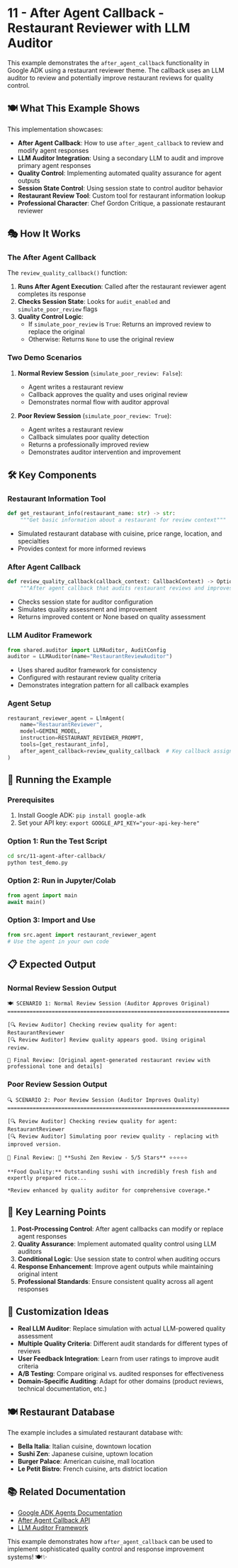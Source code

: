 # 11 - After Agent Callback - Restaurant Reviewer with LLM Auditor

This example demonstrates the `after_agent_callback` functionality in Google ADK using a restaurant reviewer theme. The callback uses an LLM auditor to review and potentially improve restaurant reviews for quality control.

## 🍽️ What This Example Shows

This implementation showcases:

- **After Agent Callback**: How to use `after_agent_callback` to review and modify agent responses
- **LLM Auditor Integration**: Using a secondary LLM to audit and improve primary agent responses
- **Quality Control**: Implementing automated quality assurance for agent outputs
- **Session State Control**: Using session state to control auditor behavior
- **Restaurant Review Tool**: Custom tool for restaurant information lookup
- **Professional Character**: Chef Gordon Critique, a passionate restaurant reviewer

## 🎭 How It Works

### The After Agent Callback

The `review_quality_callback()` function:

1. **Runs After Agent Execution**: Called after the restaurant reviewer agent completes its response
2. **Checks Session State**: Looks for `audit_enabled` and `simulate_poor_review` flags
3. **Quality Control Logic**: 
   - If `simulate_poor_review` is `True`: Returns an improved review to replace the original
   - Otherwise: Returns `None` to use the original review

### Two Demo Scenarios

1. **Normal Review Session** (`simulate_poor_review: False`):
   - Agent writes a restaurant review
   - Callback approves the quality and uses original review
   - Demonstrates normal flow with auditor approval

2. **Poor Review Session** (`simulate_poor_review: True`):
   - Agent writes a restaurant review
   - Callback simulates poor quality detection
   - Returns a professionally improved review
   - Demonstrates auditor intervention and improvement

## 🛠️ Key Components

### Restaurant Information Tool
```python
def get_restaurant_info(restaurant_name: str) -> str:
    """Get basic information about a restaurant for review context"""
```
- Simulated restaurant database with cuisine, price range, location, and specialties
- Provides context for more informed reviews

### After Agent Callback
```python
def review_quality_callback(callback_context: CallbackContext) -> Optional[types.Content]:
    """After agent callback that audits restaurant reviews and improves them if needed"""
```
- Checks session state for auditor configuration
- Simulates quality assessment and improvement
- Returns improved content or None based on quality assessment

### LLM Auditor Framework
```python
from shared.auditor import LLMAuditor, AuditConfig
auditor = LLMAuditor(name="RestaurantReviewAuditor")
```
- Uses shared auditor framework for consistency
- Configured with restaurant review quality criteria
- Demonstrates integration pattern for all callback examples

### Agent Setup
```python
restaurant_reviewer_agent = LlmAgent(
    name="RestaurantReviewer",
    model=GEMINI_MODEL,
    instruction=RESTAURANT_REVIEWER_PROMPT,
    tools=[get_restaurant_info],
    after_agent_callback=review_quality_callback  # Key callback assignment
)
```

## 🚀 Running the Example

### Prerequisites
1. Install Google ADK: `pip install google-adk`
2. Set your API key: `export GOOGLE_API_KEY="your-api-key-here"`

### Option 1: Run the Test Script
```bash
cd src/11-agent-after-callback/
python test_demo.py
```

### Option 2: Run in Jupyter/Colab
```python
from agent import main
await main()
```

### Option 3: Import and Use
```python
from src.agent import restaurant_reviewer_agent
# Use the agent in your own code
```

## 📋 Expected Output

### Normal Review Session Output
```
🍽️ SCENARIO 1: Normal Review Session (Auditor Approves Original)
======================================================================

[🔍 Review Auditor] Checking review quality for agent: RestaurantReviewer
[🔍 Review Auditor] Review quality appears good. Using original review.

🍝 Final Review: [Original agent-generated restaurant review with professional tone and details]
```

### Poor Review Session Output
```
🔍 SCENARIO 2: Poor Review Session (Auditor Improves Quality)
======================================================================

[🔍 Review Auditor] Checking review quality for agent: RestaurantReviewer
[🔍 Review Auditor] Simulating poor review quality - replacing with improved version.

🍣 Final Review: 🍣 **Sushi Zen Review - 5/5 Stars** ⭐⭐⭐⭐⭐

**Food Quality:** Outstanding sushi with incredibly fresh fish and expertly prepared rice...

*Review enhanced by quality auditor for comprehensive coverage.*
```

## 🎯 Key Learning Points

1. **Post-Processing Control**: After agent callbacks can modify or replace agent responses
2. **Quality Assurance**: Implement automated quality control using LLM auditors
3. **Conditional Logic**: Use session state to control when auditing occurs
4. **Response Enhancement**: Improve agent outputs while maintaining original intent
5. **Professional Standards**: Ensure consistent quality across all agent responses

## 🔧 Customization Ideas

- **Real LLM Auditor**: Replace simulation with actual LLM-powered quality assessment
- **Multiple Quality Criteria**: Different audit standards for different types of reviews
- **User Feedback Integration**: Learn from user ratings to improve audit criteria
- **A/B Testing**: Compare original vs. audited responses for effectiveness
- **Domain-Specific Auditing**: Adapt for other domains (product reviews, technical documentation, etc.)

## 🍽️ Restaurant Database

The example includes a simulated restaurant database with:
- **Bella Italia**: Italian cuisine, downtown location
- **Sushi Zen**: Japanese cuisine, uptown location  
- **Burger Palace**: American cuisine, mall location
- **Le Petit Bistro**: French cuisine, arts district location

## 📚 Related Documentation

- [Google ADK Agents Documentation](https://google.github.io/adk-docs/agents/)
- [After Agent Callback API](https://google.github.io/adk-docs/agents/callbacks/)
- [LLM Auditor Framework](../shared/auditor.py)

This example demonstrates how `after_agent_callback` can be used to implement sophisticated quality control and response improvement systems! 🍽️✨
